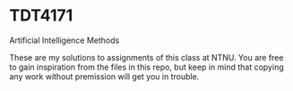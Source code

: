 # TDT4171
Artificial Intelligence Methods

These are my solutions to assignments of this class at NTNU. You are free to gain inspiration from the files in this repo, but keep in mind that copying any work without premission will get you in trouble.
